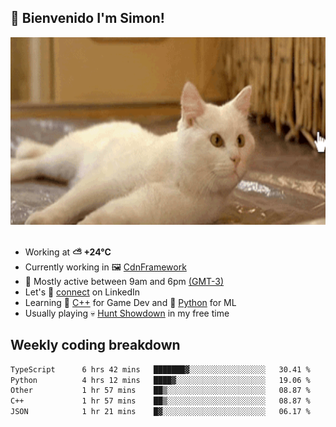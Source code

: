 <h2>👋 <b>Bienvenido I'm Simon!&nbsp;</b></h2>

<section>
  <img src="./static/banner.gif" height=300 width=1000>
</section>

<br>

<ul>
  <li>
		<!--START_SECTION:weather-->
		Working at <b>⛅️  +24°C</b>
		<!--END_SECTION:weather-->
  </li>
  <li>
    Currently working in 🖼️&nbsp;<a href=https://github.com/snapverse/cdn-framework target=_blank>CdnFramework</a>
  </li>
  <li>
    🚩 Mostly active between 9am and 6pm <a href=https://onlinealarmkur.com/world/es target=_blank>(GMT-3)</a>
  </li>
  <li>
    Let's 🔗&nbsp;<a href=https://www.linkedin.com/in/itsimmons target=_blank>connect</a> on LinkedIn
  </li>
  <li>
    Learning 👴&nbsp;<a href=https://images3.memedroid.com/images/UPLOADED755/65f2bce6734f6.webp target=_blank>C++</a> for Game Dev and 🐍&nbsp;<a href=https://qph.cf2.quoracdn.net/main-qimg-4472b6229cb75bf66ab531f3ebd4f975-lq target=_blank>Python</a> for ML
  </li>
  <li>
    Usually playing 💀&nbsp;<a href=https://www.huntshowdown.com target=_blank>Hunt Showdown</a> in my free time
  </li>
</ul>

<h2><b>Weekly coding breakdown </b></h2>

<!--START_SECTION:waka-->

```txt
TypeScript      6 hrs 42 mins   ███████▓░░░░░░░░░░░░░░░░░   30.41 %
Python          4 hrs 12 mins   ████▓░░░░░░░░░░░░░░░░░░░░   19.06 %
Other           1 hr 57 mins    ██▒░░░░░░░░░░░░░░░░░░░░░░   08.87 %
C++             1 hr 57 mins    ██▒░░░░░░░░░░░░░░░░░░░░░░   08.87 %
JSON            1 hr 21 mins    █▓░░░░░░░░░░░░░░░░░░░░░░░   06.17 %
```

<!--END_SECTION:waka-->
